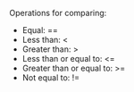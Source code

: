 Operations for comparing:
* Equal: == 
* Less than: <
* Greater than: >
* Less than or equal to: <=
* Greater than or equal to: >=
* Not equal to: !=